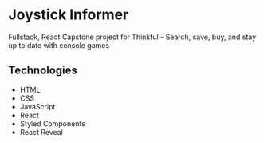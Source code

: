 # Joystick Informer
Fullstack, React Capstone project for Thinkful - Search, save, buy, and stay up to date with console games

## Technologies

- HTML
- CSS
- JavaScript
- React
- Styled Components
- React Reveal
